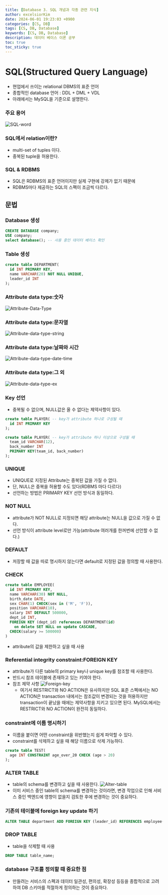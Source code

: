```yaml
---
title: [Database 3. SQL 개념과 각종 관련 지식]
author: excelsiorKim
date: 2024-06-01 19:23:03 +0900
categories: [CS, DB]
tags: [CS, DB, Database]
keywords: [CS, DB, Database]
description: 데이터 베이스 이론 공부
toc: true
toc_sticky: true
---
```


# SQL(Structured Query Language)

- 현업에서 쓰이는 relational DBMS의 표준 언어
- 종합적인 database 언어 : DDL + DML + VDL
- 아래에서는 MySQL을 기준으로 설명한다.

### 주요 용어

![SQL-word](/assets/img/2024-06-01-DB-3/SQL-word.png)

### SQL에서 relation이란?

- multi-set of tuples 이다.
- 중복된 tuple을 허용한다.

### SQL & RDBMS

- SQL은 RDBMS의 표준 언어이지만 실제 구현에 강제가 없기 때문에
- RDBMS마다 제공하는 SQL의 스펙이 조금씩 다르다.

## 문법

### Database 생성

```sql
CREATE DATABASE company;
USE company;
select database(); -- 사용 중인 데이터 베이스 확인
```

### Table 생성

```sql
create table DEPARTMENT(
  id INT PRIMARY KEY,
  name VARCHAR(20) NOT NULL UNIQUE,
  leader_id INT
);
```

### Attribute data type:숫자

![Attribute-Data-Type](/assets/img/2024-06-01-DB-3/Attribute-data-type-number.png)

### Attribute data type:문자열

![Attribute-data-type-string](/assets/img/2024-06-01-DB-3/Attribute-data-type-string.png)

### Attribute data type:날짜와 시간

![Attribute-data-type-date-time](/assets/img/2024-06-01-DB-3/Attribute-data-type-date-time.png)

### Attribute data type:그 외

![Attribute-data-type-ex](/assets/img/2024-06-01-DB-3/Attribute-data-type-ex.png)

### Key 선언

- 중복될 수 없으며, NULL값은 올 수 없다는 제약사항이 있다.

```sql
create table PLAYER( -- key가 attribute 하나로 구성될 때
  id INT PRIMARY KEY
);

create table PLAYER( -- key가 attribute 하나 이상으로 구성될 때
  team_id VARCHAR(12),
  back_number INT
  PRIMARY KEY(team_id, back_number)
);
```

### UNIQUE

- UNIQUE로 지정된 Attribute는 중복된 값을 가질 수 없다.
- 단, NULL은 중복을 허용할 수도 있다(RDBMS 마다 다르다)
- 선언하는 방법은 PRIMARY KEY 선언 방식과 동일하다.

### NOT NULL

- attribute가 NOT NULL로 지정되면 해당 attribute는 NULL을 값으로 가질 수 없다.
- 선언 방식이 attribute level로만 가능(attribute 여러개를 한꺼번에 선언할 수 없다.)

### DEFAULT

- 저장할 때 값을 따로 명시하지 않는다면 default로 지정된 값을 정의할 때 사용한다.

### CHECK

```sql
create table EMPLOYEE(
  id INT PRIMARY KEY,
  name VARCHAR(30) NOT NULL,
  birth_date DATE,
  sex CHAR(1) CHECK(sex in ('M', 'F')),
  position VARCHAR(10),
  salary INT DEFAULT 500000,
  dept_id INT,
  FOREIGN KEY (dept_id) references DEPARTMENT(id)
    on delete SET NULL on update CASCADE,
  CHECK(salary >= 500000)
)
```

- attribute의 값을 제한하고 싶을 때 사용

### Referential integrity constraint:FOREIGN KEY

- attribute가 다른 table의 primary key나 unique key를 참조할 때 사용한다.
- 반드시 참조 테이블에 존재하고 있는 키여야 한다.
- 참조 제약 사항
  ![Foreign-key](/assets/img/2024-06-01-DB-3/Foreign-key.png)
  - 여기서 RESTRICT와 NO ACTION은 유사하지만 SQL 표준 스펙에서는 NO ACTION은 transaction 내에서는 참조값이 변경되는 것을 허용하지만 transaction이 끝났을 때에는 제약사항을 지키고 있으면 된다. MySQL에서는 RESTRICT와 NO ACTION이 완전히 동일하다.

### constraint에 이름 명시하기

- 이름을 붙이면 어떤 constraint을 위반했는지 쉽게 파악할 수 있다.
- constraint를 삭제하고 싶을 때 해당 이름으로 삭제 가능하다.

```sql
create table TEST(
  age INT CONSTRAINT age_over_20 CHECK (age > 20)
);
```

### ALTER TABLE

- table의 schema를 변경하고 싶을 때 사용한다.
  ![Alter-table](/assets/img/2024-06-01-DB-3/alter-table.png)
- 이미 서비스 중인 table의 schema를 변경하는 것이라면, 변경 작업으로 인해 서비스 중인 백엔드에 영향이 없을지 검토한 후에 변경하는 것이 중요하다.

### 기존의 테이블에 foreign key update 하기

```sql
ALTER TABLE department ADD FOREIGN KEY (leader_id) REFERENCES employee(id) on update CASCADE on delete SET NULL;
```

### DROP TABLE

- table을 삭제할 때 사용

```sql
DROP TABLE table_name;
```

### database 구조를 정의할 때 중요한 점

- 만들려는 서비스의 스펙과 데이터 일관성, 편의성, 확장성 등등을 종합적으로 고려하여 DB 스키마를 적절하게 정의하는 것이 중요하다.
